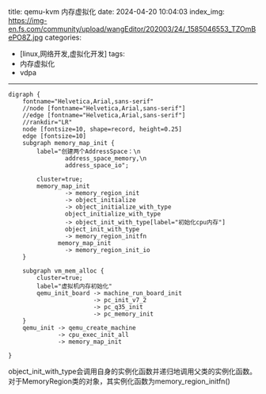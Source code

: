 title: qemu-kvm 内存虚拟化
date: 2024-04-20 10:04:03
index_img: https://img-en.fs.com/community/upload/wangEditor/202003/24/_1585046553_TZOmBePO8Z.jpg
categories:
  - [linux,网络开发,虚拟化开发]
tags:
 - 内存虚拟化
 - vdpa
---
```graphviz
digraph {
    fontname="Helvetica,Arial,sans-serif"
    //node [fontname="Helvetica,Arial,sans-serif"]
    //edge [fontname="Helvetica,Arial,sans-serif"]
    //rankdir="LR"
    node [fontsize=10, shape=record, height=0.25]
    edge [fontsize=10]
    subgraph memory_map_init {
        label="创建两个AddressSpace：\n
                address_space_memory,\n
                address_space_io";

        cluster=true;
        memory_map_init
                -> memory_region_init
                -> object_initialize
                -> object_initialize_with_type
                object_initialize_with_type
                -> object_init_with_type[label="初始化cpu内存"]
                object_init_with_type
                -> memory_region_initfn
              memory_map_init
                -> memory_region_init_io
    }

    subgraph vm_mem_alloc {
        cluster=true;
        label="虚拟机内存初始化"
        qemu_init_board -> machine_run_board_init
                        -> pc_init_v7_2
                        -> pc_q35_init
                        -> pc_memory_init
    }
    qemu_init -> qemu_create_machine
              -> cpu_exec_init_all
              -> memory_map_init

}
```
object_init_with_type会调用自身的实例化函数并递归地调用父类的实例化函数。对于MemoryRegion类的对象，其实例化函数为memory_region_initfn()